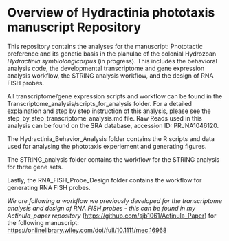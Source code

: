 # Overview of Hydractinia phototaxis manuscript Repository

This repository contains the analyses for the manuscript: Phototactic preference and its genetic basis in the planulae of the colonial Hydrozoan _Hydractinia symbiolongicarpus_ (in progress). This includes the behavioral analysis code, the developmental transcriptome and gene expression analysis workflow, the STRING analysis workflow, and the design of RNA FISH probes.

All transcriptome/gene expression scripts and workflow can be found in the Transcriptome_analysis/scripts_for_analysis folder. For a detailed explaination and step by step instruction of this analysis, please see the step_by_step_transcriptome_analysis.md file. Raw Reads used in this analysis can be found on the SRA database, accession ID: PRJNA1046120. 

The Hydractinia_Behavior_Analysis folder contains the R scripts and data used for analysing the phototaxis experiement and generating figures.

The STRING_analysis folder contains the workflow for the STRING analysis for three gene sets.

Lastly, the RNA_FISH_Probe_Design folder contains the workflow for generating RNA FISH probes.



_We are following a workflow we previously developed for the transcriptome analysis and design of RNA FISH probes - this can be found in my Actinula_paper repository_ (https://github.com/sjb1061/Actinula_Paper) for the following manuscript: https://onlinelibrary.wiley.com/doi/full/10.1111/mec.16968 
